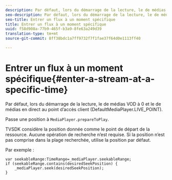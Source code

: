 ```yaml
---
description: Par défaut, lors du démarrage de la lecture, le de médias VOD  à 0 et le de médias en direct  au point d’accès client (DefaultMediaPlayer.LIVE_POINT).
seo-description: Par défaut, lors du démarrage de la lecture, le de médias VOD  à 0 et le de médias en direct  au point d’accès client (DefaultMediaPlayer.LIVE_POINT).
seo-title: Entrer un flux à un moment spécifique
title: Entrer un flux à un moment spécifique
uuid: f58d908a-77b9-465f-b3a9-8fe63a249d39
translation-type: tm+mt
source-git-commit: 8ff38bdc1a7ff9732f7f1fae37f64d0e1113ff40

---
```



# Entrer un flux à un moment spécifique{#enter-a-stream-at-a-specific-time}

Par défaut, lors du démarrage de la lecture, le de médias VOD  à 0 et le de médias en direct  au point d’accès client (DefaultMediaPlayer.LIVE_POINT).

Passe une position à `MediaPlayer.prepareToPlay`.

TVSDK considère la position donnée comme le point de départ de la ressource. Aucune opération de recherche n’est requise. Si la position n’est pas comprise dans la plage recherchée, utilise la position par défaut.

Par exemple :

```
var seekableRange:TimeRange=_mediaPlayer.seekableRange; 
if (seekableRange.contains(desiredSeekPosition) { 
    _mediaPlayer.seek(desiredSeekPosition); 
}
```
